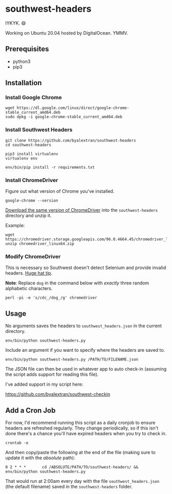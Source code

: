 # southwest-headers
IYKYK. 😄

Working on Ubuntu 20.04 hosted by DigitalOcean. YMMV.

## Prerequisites

* python3
* pip3

## Installation

### Install Google Chrome

    wget https://dl.google.com/linux/direct/google-chrome-stable_current_amd64.deb
    sudo dpkg -i google-chrome-stable_current_amd64.deb

### Install Southwest Headers

    git clone https://github.com/byalextran/southwest-headers
    cd southwest-headers

    pip3 install virtualenv
    virtualenv env

    env/bin/pip install -r requirements.txt

### Install ChromeDriver

Figure out what version of Chrome you've installed.

    google-chrome --version

[Download the same version of ChromeDriver](https://chromedriver.chromium.org/downloads) into the `southwest-headers` directory and unzip it.

Example:

    wget https://chromedriver.storage.googleapis.com/96.0.4664.45/chromedriver_linux64.zip
    unzip chromedriver_linux64.zip

### Modify ChromeDriver

This is necessary so Southwest doesn't detect Selenium and provide invalid headers. [Huge hat tip](https://stackoverflow.com/a/52108199).

**Note**: Replace `dog` in the command below with *exactly* three random alphabetic characters.

    perl -pi -e 's/cdc_/dog_/g' chromedriver

## Usage

No arguments saves the headers to `southwest_headers.json` in the current directory.

    env/bin/python southwest-headers.py

Include an argument if you want to specify where the headers are saved to.

    env/bin/python southwest-headers.py /PATH/TO/FILENAME.json

The JSON file can then be used in whatever app to auto check-in (assuming the script adds support for reading this file).

I've added support in my script here:

https://github.com/byalextran/southwest-checkin

## Add a Cron Job

For now, I'd recommend running this script as a daily cronjob to ensure headers are refreshed regularly. They change periodically, so if this isn't done there's a chance you'll have expired headers when you try to check in.

    crontab -e

And then copy/paste the following at the end of the file (making sure to update it with the *absolute* path):

    0 2 * * *       cd /ABSOLUTE/PATH/TO/southwest-headers/ && env/bin/python southwest-headers.py

That would run at 2:00am every day with the file `southwest_headers.json` (the default filename) saved in the `southwest-headers` folder.
